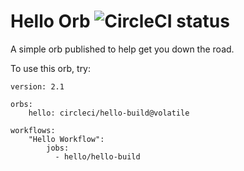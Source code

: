 # Hello Orb ![CircleCI status](https://circleci.com/gh/CircleCI-Public/hello-orb.svg "CircleCI status")
A simple orb published to help get you down the road.

To use this orb, try:

```
version: 2.1

orbs:
    hello: circleci/hello-build@volatile

workflows:
    "Hello Workflow":
        jobs:
          - hello/hello-build
```
